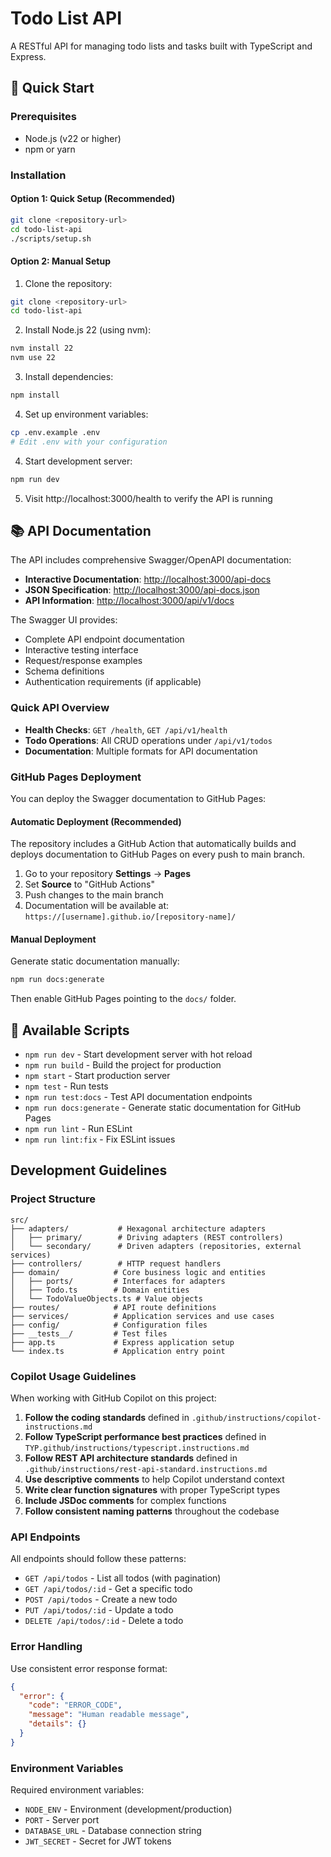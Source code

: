 # Todo List API

A RESTful API for managing todo lists and tasks built with TypeScript and Express.

## 🚀 Quick Start

### Prerequisites
- Node.js (v22 or higher)
- npm or yarn

### Installation

#### Option 1: Quick Setup (Recommended)
```bash
git clone <repository-url>
cd todo-list-api
./scripts/setup.sh
```

#### Option 2: Manual Setup
1. Clone the repository:
```bash
git clone <repository-url>
cd todo-list-api
```

2. Install Node.js 22 (using nvm):
```bash
nvm install 22
nvm use 22
```

3. Install dependencies:
```bash
npm install
```

4. Set up environment variables:
```bash
cp .env.example .env
# Edit .env with your configuration
```

4. Start development server:
```bash
npm run dev
```

5. Visit http://localhost:3000/health to verify the API is running

## 📚 API Documentation

The API includes comprehensive Swagger/OpenAPI documentation:

- **Interactive Documentation**: <http://localhost:3000/api-docs>
- **JSON Specification**: <http://localhost:3000/api-docs.json>
- **API Information**: <http://localhost:3000/api/v1/docs>

The Swagger UI provides:

- Complete API endpoint documentation
- Interactive testing interface
- Request/response examples
- Schema definitions
- Authentication requirements (if applicable)

### Quick API Overview

- **Health Checks**: `GET /health`, `GET /api/v1/health`
- **Todo Operations**: All CRUD operations under `/api/v1/todos`
- **Documentation**: Multiple formats for API documentation

### GitHub Pages Deployment

You can deploy the Swagger documentation to GitHub Pages:

#### Automatic Deployment (Recommended)
The repository includes a GitHub Action that automatically builds and deploys documentation to GitHub Pages on every push to main branch.

1. Go to your repository **Settings** → **Pages**
2. Set **Source** to "GitHub Actions"
3. Push changes to the main branch
4. Documentation will be available at: `https://[username].github.io/[repository-name]/`

#### Manual Deployment
Generate static documentation manually:

```bash
npm run docs:generate
```

Then enable GitHub Pages pointing to the `docs/` folder.

## 📜 Available Scripts

- `npm run dev` - Start development server with hot reload
- `npm run build` - Build the project for production
- `npm start` - Start production server
- `npm test` - Run tests
- `npm run test:docs` - Test API documentation endpoints
- `npm run docs:generate` - Generate static documentation for GitHub Pages
- `npm run lint` - Run ESLint
- `npm run lint:fix` - Fix ESLint issues

## Development Guidelines

### Project Structure
```
src/
├── adapters/           # Hexagonal architecture adapters
│   ├── primary/        # Driving adapters (REST controllers)
│   └── secondary/      # Driven adapters (repositories, external services)
├── controllers/        # HTTP request handlers
├── domain/            # Core business logic and entities
│   ├── ports/         # Interfaces for adapters
│   ├── Todo.ts        # Domain entities
│   └── TodoValueObjects.ts # Value objects
├── routes/            # API route definitions
├── services/          # Application services and use cases
├── config/            # Configuration files
├── __tests__/         # Test files
├── app.ts             # Express application setup
└── index.ts           # Application entry point
```

### Copilot Usage Guidelines

When working with GitHub Copilot on this project:

1. **Follow the coding standards** defined in `.github/instructions/copilot-instructions.md`
2. **Follow TypeScript performance best practices** defined in `TYP.github/instructions/typescript.instructions.md`
3. **Follow REST API architecture standards** defined in `.github/instructions/rest-api-standard.instructions.md`
4. **Use descriptive comments** to help Copilot understand context
5. **Write clear function signatures** with proper TypeScript types
6. **Include JSDoc comments** for complex functions
7. **Follow consistent naming patterns** throughout the codebase

### API Endpoints

All endpoints should follow these patterns:
- `GET /api/todos` - List all todos (with pagination)
- `GET /api/todos/:id` - Get a specific todo
- `POST /api/todos` - Create a new todo
- `PUT /api/todos/:id` - Update a todo
- `DELETE /api/todos/:id` - Delete a todo

### Error Handling

Use consistent error response format:
```json
{
  "error": {
    "code": "ERROR_CODE",
    "message": "Human readable message",
    "details": {}
  }
}
```

### Environment Variables

Required environment variables:
- `NODE_ENV` - Environment (development/production)
- `PORT` - Server port
- `DATABASE_URL` - Database connection string
- `JWT_SECRET` - Secret for JWT tokens
